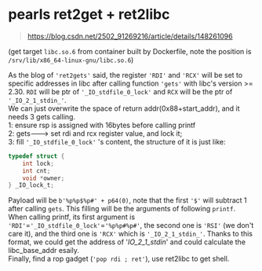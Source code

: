 # pearls ret2get + ret2libc
> https://blog.csdn.net/2502_91269216/article/details/148261096

(get target `libc.so.6` from container built by Dockerfile, note the position is `/srv/lib/x86_64-linux-gnu/libc.so.6`)  

As the blog of `'ret2gets'` said, the register `'RDI'` and `'RCX'` will be set to specific addresses in libc after calling function `'gets'` with libc's version >= 2.30. `RDI` will be ptr of `'_IO_stdfile_0_lock'` and `RCX` will be the ptr of `'_IO_2_1_stdin_'`.  
We can just overwrite the space of return addr(0x88+start_addr), and it needs 3 gets calling.  
1: ensure rsp is assigned with 16bytes before calling printf   
2: gets---> set rdi and rcx register value, and lock it;  
3: fill `'_IO_stdfile_0_lock'` 's content, the structure of it is just like:  
```c
typedef struct {
    int lock;
    int cnt;
    void *owner;
} _IO_lock_t;
```
Payload will be `b'%p%p$%p#' + p64(0)`, note that the first `'$'` will subtract 1 after calling `gets`. This filling will be the arguments of following `printf`.  
When calling printf, its first argument is `'RDI'`=`'_IO_stdfile_0_lock'`=`'%p%p#%p#'`, the second one is `'RSI'` (we don't care it), and the third one is `'RCX'` which is `'_IO_2_1_stdin_'`. Thanks to this format, we could get the address of '_IO_2_1_stdin_' and could calculate the libc_base_addr esaily.  
Finally, find a rop gadget (`'pop rdi ; ret'`), use ret2libc to get shell.  
 
